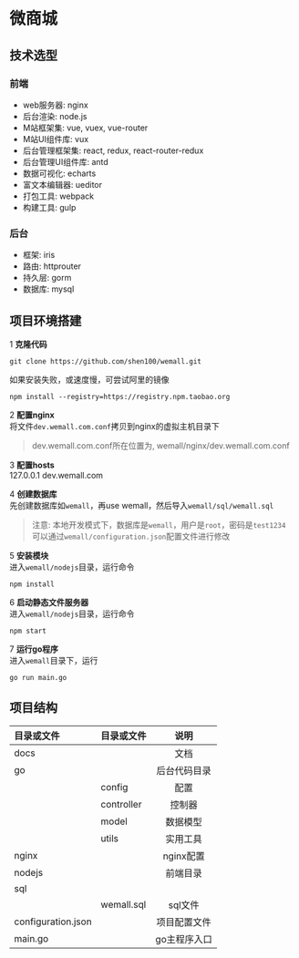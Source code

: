 # 微商城

## 技术选型
### 前端
* web服务器: nginx
* 后台渲染: node.js
* M站框架集: vue, vuex, vue-router
* M站UI组件库: vux
* 后台管理框架集: react, redux, react-router-redux
* 后台管理UI组件库: antd
* 数据可视化: echarts
* 富文本编辑器: ueditor
* 打包工具: webpack
* 构建工具: gulp  

### 后台
* 框架: iris
* 路由: httprouter
* 持久层: gorm
* 数据库: mysql  

## 项目环境搭建
1 **克隆代码**

```
git clone https://github.com/shen100/wemall.git
``` 

如果安装失败，或速度慢，可尝试阿里的镜像

```
npm install --registry=https://registry.npm.taobao.org
```

2 **配置nginx**  
将文件`dev.wemall.com.conf`拷贝到nginx的虚拟主机目录下  
>dev.wemall.com.conf所在位置为, wemall/nginx/dev.wemall.com.conf

3 **配置hosts**    
127.0.0.1 dev.wemall.com  
 
4 **创建数据库**  
先创建数据库如`wemall`，再use wemall，然后导入`wemall/sql/wemall.sql` 
>注意: 本地开发模式下，数据库是`wemall`，用户是`root`，密码是`test1234`  
>可以通过`wemall/configuration.json`配置文件进行修改  

5 **安装模块**  
进入`wemall/nodejs`目录，运行命令
  
```
npm install
``` 
  
6 **启动静态文件服务器**  
进入`wemall/nodejs`目录，运行命令

```
npm start
```

7 **运行go程序**  
进入`wemall`目录下，运行

```
go run main.go
```

## 项目结构
| 目录或文件     |目录或文件| 说明     |  
|:--------|:--------|:-------:|
| docs     |                        |  文档|
| go       |                        |  后台代码目录|
|          | config                 |  配置|
|          | controller             |  控制器|
|          | model                  |  数据模型|
|          | utils                  |  实用工具|
| nginx    |                        |  nginx配置|
| nodejs   |                        |  前端目录|
| sql      |                        |           |
|          | wemall.sql             | sql文件    |
| configuration.json  |             | 项目配置文件 |
| main.go  |                        | go主程序入口|



